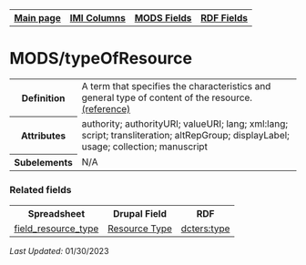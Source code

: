 <!DOCTYPE html>
<html>

<body>
<table style="width:100%">
  <tr>
    <th><a href="index.md">Main page</a></th>
	<th><a href="IMI.md">IMI Columns</a></th>
    <th><a href="MODS.md">MODS Fields</a></th>
    <th><a href="RDF.md">RDF Fields</a></th>
  </tr>
</table>


<h1>MODS/typeOfResource</h1>
<table>
<tr>
	<th>Definition</th>
	<td>A term that specifies the characteristics and general type of content of the resource.<a href="http://www.loc.gov/standards/mods/userguide/typeofresource.html">(reference)</a></td>
</tr>
<tr>
	<th>Attributes</th>
	<td>authority; authorityURI; valueURI; lang; xml:lang; script; transliteration; altRepGroup; displayLabel; usage; collection; manuscript</td>
</tr>
<tr>
	<th>Subelements</th>
	<td>N/A</td>
</tr>
</table>
<h3>Related fields</h3>
<table>
	<tr>
		<th>Spreadsheet</th>
		<th>Drupal Field</th>
		<th>RDF</th>
	</tr>
	<tr>
		<td>
			<a href="field_resource_type.md">field_resource_type</a></a>
		</td>
		<td>
			<a href="DrupalFields.md#Resource-Type">Resource Type</a></a>
		</td>
		<td>
			<a href="rdf.dcterms.type.md">dcters:type</a></a>
		</td>
	</tr>
</table>
<p><i>Last Updated: </i>01/30/2023</p>
</body>
</html>
